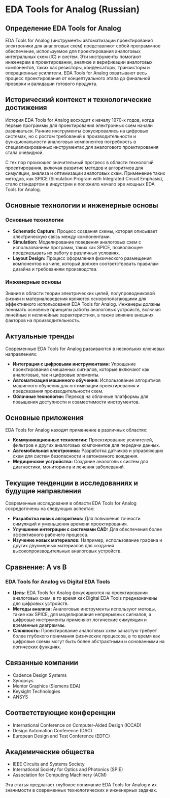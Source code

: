 # EDA Tools for Analog (Russian)

## Определение EDA Tools for Analog

EDA Tools for Analog (инструменты автоматизации проектирования электроники для аналоговых схем) представляют собой программное обеспечение, используемое для проектирования аналоговых интегральных схем (IC) и систем. Эти инструменты помогают инженерам в проектировании, анализе и верификации аналоговых компонентов, таких как резисторы, конденсаторы, транзисторы и операционные усилители. EDA Tools for Analog охватывают весь процесс проектирования от концептуального этапа до финальной проверки и валидации готового продукта.

## Исторический контекст и технологические достижения

История EDA Tools for Analog восходит к началу 1970-х годов, когда первые программы для проектирования электронных схем начали развиваться. Ранние инструменты фокусировались на цифровых системах, но с ростом требований к производительности и функциональности аналоговых компонентов потребность в специализированных инструментах для аналогового проектирования стала очевидной.

С тех пор произошел значительный прогресс в области технологий проектирования, включая развитие методов и алгоритмов для симуляции, анализа и оптимизации аналоговых схем. Применение таких методов, как SPICE (Simulation Program with Integrated Circuit Emphasis), стало стандартом в индустрии и положило начало эре мощных EDA Tools for Analog.

## Основные технологии и инженерные основы

### Основные технологии

- **Schematic Capture:** Процесс создания схемы, которая описывает электрическую связь между компонентами.
- **Simulation:** Моделирование поведения аналоговых схем с использованием программ, таких как SPICE, позволяющее предсказывать их работу в различных условиях.
- **Layout Design:** Процесс оформления физического размещения компонентов на чипе, который должен соответствовать правилам дизайна и требованиям производства.

### Инженерные основы

Знания в области теории электрических цепей, полупроводниковой физики и материаловедения являются основополагающими для эффективного использования EDA Tools for Analog. Инженеры должны понимать основные принципы работы аналоговых устройств, включая линейные и нелинейные характеристики, а также влияние внешних факторов на производительность.

## Актуальные тренды

Современные EDA Tools for Analog развиваются в нескольких ключевых направлениях:

- **Интеграция с цифровыми инструментами:** Упрощение проектирования смешанных сигналов, которые включают как аналоговые, так и цифровые элементы.
- **Автоматизация машинного обучения:** Использование алгоритмов машинного обучения для оптимизации проектирования и предсказания производительности схем.
- **Облачные технологии:** Переход на облачные платформы для повышения доступности и совместимости инструментов.

## Основные приложения

EDA Tools for Analog находят применение в различных областях:

- **Коммуникационные технологии:** Проектирование усилителей, фильтров и других аналоговых компонентов для передачи данных.
- **Автомобильная электроника:** Разработка датчиков и управляющих схем для систем безопасности и автономного вождения.
- **Медицинские устройства:** Создание аналоговых систем для диагностики, мониторинга и лечения заболеваний.
  
## Текущие тенденции в исследованиях и будущие направления

Современные исследования в области EDA Tools for Analog сосредоточены на следующих аспектах:

- **Разработка новых алгоритмов:** Для повышения точности симуляций и уменьшения времени проектирования.
- **Улучшение интеграции с системами CAD:** Для обеспечения более эффективного рабочего процесса.
- **Изучение новых материалов:** Например, использование графена и других двухмерных материалов для создания высокопроизводительных аналоговых устройств.

## Сравнение: A vs B

### EDA Tools for Analog vs Digital EDA Tools

- **Цель:** EDA Tools for Analog фокусируются на проектировании аналоговых схем, в то время как Digital EDA Tools предназначены для цифровых устройств.
- **Методы анализа:** Аналоговые инструменты используют методы, такие как SPICE, для моделирования непрерывных сигналов, а цифровые инструменты применяют логические симуляции и временные диаграммы.
- **Сложность:** Проектирование аналоговых схем зачастую требует более глубокого понимания физических процессов, в то время как цифровые схемы могут быть более абстрактными и основанными на логических функциях.

## Связанные компании

- Cadence Design Systems
- Synopsys
- Mentor Graphics (Siemens EDA)
- Keysight Technologies
- ANSYS

## Соответствующие конференции

- International Conference on Computer-Aided Design (ICCAD)
- Design Automation Conference (DAC)
- European Design and Test Conference (EDTC)

## Академические общества

- IEEE Circuits and Systems Society
- International Society for Optics and Photonics (SPIE)
- Association for Computing Machinery (ACM)

Эта статья предлагает глубокое понимание EDA Tools for Analog и их значимости в современных технологических и инженерных задачах.
